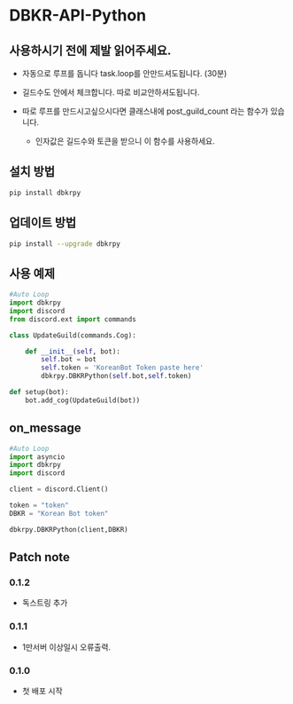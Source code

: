 # DBKR-API-Python

## 사용하시기 전에 제발 읽어주세요.

* 자동으로 루프를 돕니다 task.loop를 안만드셔도됩니다. (30분)

* 길드수도 안에서 체크합니다. 따로 비교안하셔도됩니다.

* 따로 루프를 만드시고싶으시다면 클래스내에 post_guild_count 라는 함수가 있습니다.

  * 인자값은 길드수와 토큰을 받으니 이 함수를 사용하세요.

## 설치 방법

```sh
pip install dbkrpy
```

## 업데이트 방법

```sh
pip install --upgrade dbkrpy
```

## 사용 예제

```py
#Auto Loop
import dbkrpy
import discord
from discord.ext import commands

class UpdateGuild(commands.Cog):

    def __init__(self, bot):
        self.bot = bot
        self.token = 'KoreanBot Token paste here'
        dbkrpy.DBKRPython(self.bot,self.token)

def setup(bot):
    bot.add_cog(UpdateGuild(bot))

```

## on_message
```py
#Auto Loop
import asyncio
import dbkrpy
import discord

client = discord.Client()

token = "token"
DBKR = "Korean Bot token"

dbkrpy.DBKRPython(client,DBKR)
```

## Patch note

### 0.1.2

* 독스트링 추가

### 0.1.1

* 1만서버 이상일시 오류출력.

### 0.1.0

* 첫 배포 시작

